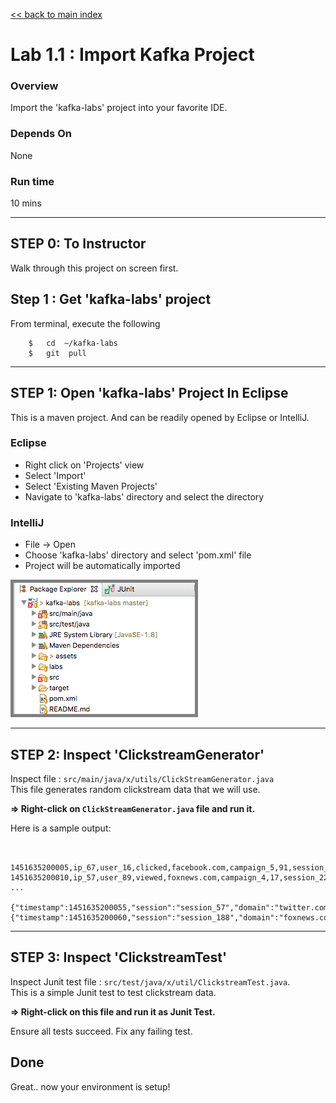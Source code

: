 <link rel='stylesheet' href='../assets/css/main.css'/>

[<< back to main index](../README.md) 

Lab 1.1 : Import Kafka Project
===========================

### Overview
Import the 'kafka-labs' project into your favorite IDE.

### Depends On 
None

### Run time
10 mins

---------------------
STEP 0: To Instructor
---------------------
Walk through this project on screen first.

## Step 1 : Get 'kafka-labs' project
From terminal, execute the following

```
    $   cd  ~/kafka-labs
    $   git  pull
```

----------------------------------
STEP 1: Open 'kafka-labs' Project In Eclipse
---------------------------------
This is a maven project.  And can be readily opened by Eclipse or IntelliJ.

### Eclipse

* Right click on 'Projects' view
* Select 'Import'
* Select 'Existing Maven Projects'
* Navigate to 'kafka-labs' directory and select the directory


### IntelliJ

* File -> Open
* Choose 'kafka-labs' directory and select 'pom.xml'  file
* Project will be automatically imported


<img src="../assets/images/3.1a.png" style="border: 5px solid grey ; max-width:100%;" /> 

<br clear="all"/> 

----------------------------------
STEP 2: Inspect 'ClickstreamGenerator'
---------------------------------
Inspect file : `src/main/java/x/utils/ClickStreamGenerator.java`  
This file generates random clickstream data that we will use.

**=> Right-click on `ClickStreamGenerator.java`  file and run it.**

Here is a sample output:

```console


1451635200005,ip_67,user_16,clicked,facebook.com,campaign_5,91,session_251
1451635200010,ip_57,user_89,viewed,foxnews.com,campaign_4,17,session_224
...

{"timestamp":1451635200055,"session":"session_57","domain":"twitter.com","cost":24,"user":"user_31","campaign":"campaign_1","ip":"ip_64","action":"blocked"}
{"timestamp":1451635200060,"session":"session_188","domain":"foxnews.com","cost":26,"user":"user_33","campaign":"campaign_4","ip":"ip_99","action":"clicked"}
```



----------------------------------
STEP 3: Inspect 'ClickstreamTest'
---------------------------------
Inspect Junit test file : `src/test/java/x/util/ClickstreamTest.java`.   
This is a simple Junit test to test clickstream data.  

**=> Right-click on this file and run it as Junit Test.**  

Ensure all tests succeed.  Fix any failing test.


## Done
Great.. now your environment is setup!